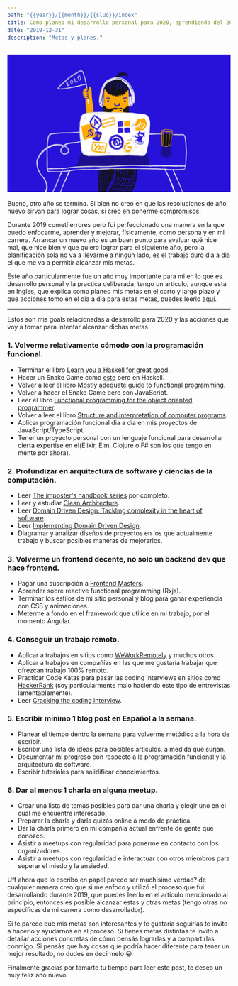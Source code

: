 ```yaml
---
path: "{{year}}/{{month}}/{{slug}}/index"
title: Como planeo mi desarrollo personal para 2020, aprendiendo del 2019.
date: "2019-12-31"
description: "Metas y planes."
---
```


![New year celebration](./2020.jpg)

Bueno, otro año se termina. Si bien no creo en que las resoluciones de año nuevo sirvan para lograr cosas, si creo en ponerme compromisos.

Durante 2019 cometí errores pero fui perfeccionado una manera en la que puedo enfocarme, aprender y mejorar, físicamente, como persona y en mi carrera. Arrancar un nuevo año es un buen punto para evaluar qué hice mal, que hice bien y que quiero lograr para el siguiente año,
pero la planificación sola no va a llevarme a ningún lado, es el trabajo duro dia a dia el que me va a permitir alcanzar mis metas.

Este año particularmente fue un año muy importante para mi en lo que es desarrollo personal y la practica deliberada, tengo un articulo, aunque esta en Ingles, que explica como planeo mis metas en el corto y largo plazo y que acciones tomo en el dia a dia para estas metas, puedes leerlo [aquí](https://www.patferraggi.dev/blog/2019/dic/deliberate-learning/).

---

Estos son mis goals relacionadas a desarrollo para 2020 y las acciones que voy a tomar para intentar alcanzar dichas metas.

### 1. Volverme relativamente cómodo con la programación funcional.

- Terminar el libro [Learn you a Haskell for great good](http://learnyouahaskell.com/).
- Hacer un Snake Game como [este](https://www.youtube.com/watch?v=bRlvGoWz6Ig) pero en Haskell.
- Volver a leer el libro [Mostly adequate guide to functional programming](https://mostly-adequate.gitbooks.io/mostly-adequate-guide/).
- Volver a hacer el Snake Game pero con JavaScript.
- Leer el libro [Functional programming for the object oriented programmer](https://leanpub.com/fp-oo).
- Volver a leer el libro [Structure and interpretation of computer programs](https://web.mit.edu/alexmv/6.037/sicp.pdf).
- Aplicar programación funcional dia a dia en mis proyectos de JavaScript/TypeScript.
- Tener un proyecto personal con un lenguaje funcional para desarrollar cierta expertise en el(Elixir, Elm, Clojure o F# son los que tengo en mente por ahora).

### 2. Profundizar en arquitectura de software y ciencias de la computación.

- Leer [The imposter's handbook series](https://bigmachine.io/products/the-imposters-handbook/) por completo.
- Leer y estudiar [Clean Architecture](https://www.amazon.com/-/es/Robert-C-Martin-ebook/dp/B075LRM681).
- Leer [Domain Driven Design: Tackling complexity in the heart of software](https://www.amazon.com/-/es/Eric-Evans/dp/0321125215).
- Leer [Implementing Domain Driven Design](https://www.amazon.com/-/es/Vaughn-Vernon/dp/0321834577).
- Diagramar y analizar diseños de proyectos en los que actualmente trabajo y buscar posibles maneras de mejorarlos.

### 3. Volverme un frontend decente, no solo un backend dev que hace frontend.

- Pagar una suscripción a [Frontend Masters](https://frontendmasters.com/).
- Aprender sobre reactive functional programming (Rxjs).
- Terminar los estilos de mi sitio personal y blog para ganar experiencia con CSS y animaciones.
- Meterme a fondo en el framework que utilice en mi trabajo, por el momento Angular.

### 4. Conseguir un trabajo remoto.

- Aplicar a trabajos en sitios como [WeWorkRemotely](https://weworkremotely.com/) y muchos otros.
- Aplicar a trabajos en compañías en las que me gustaría trabajar que ofrezcan trabajo 100% remoto.
- Practicar Code Katas para pasar las coding interviews en sitios como [HackerRank](https://www.hackerrank.com/) (soy particularmente malo haciendo este tipo de entrevistas lamentablemente).
- Leer [Cracking the coding interview](https://www.amazon.com/-/es/Gayle-Laakmann-McDowell/dp/0984782850).

### 5. Escribir mínimo 1 blog post en Español a la semana.

- Planear el tiempo dentro la semana para volverme metódico a la hora de escribir.
- Escribir una lista de ideas para posibles artículos, a medida que surjan.
- Documentar mi progreso con respecto a la programación funcional y la arquitectura de software.
- Escribir tutoriales para solidificar conocimientos.

### 6. Dar al menos 1 charla en alguna meetup.

- Crear una lista de temas posibles para dar una charla y elegir uno en el cual me encuentre interesado.
- Preparar la charla y darla quizás online a modo de práctica.
- Dar la charla primero en mi compañía actual enfrente de gente que conozco.
- Asistir a meetups con regularidad para ponerme en contacto con los organizadores.
- Asistir a meetups con regularidad e interactuar con otros miembros para superar el miedo y la ansiedad.

Uff ahora que lo escribo en papel parece ser muchísimo verdad? de cualquier manera creo que si me enfoco y utilizó el proceso que fui desarrollando durante 2019, que puedes leerlo en el artículo mencionado al principio, entonces es posible alcanzar estas y otras metas (tengo otras no específicas de mi carrera como desarrollador).

Si te parece que mis metas son interesantes y te gustaría seguirlas te invito a hacerlo y ayudarnos en el proceso.
Si tienes metas distintas te invito a detallar acciones concretas de cómo pensás lograrlas y a compartirlas conmigo.
Si pensás que hay cosas que podría hacer diferente para tener un mejor resultado, no dudes en decírmelo &#128512;

Finalmente gracias por tomarte tu tiempo para leer este post, te deseo un muy feliz año nuevo.
